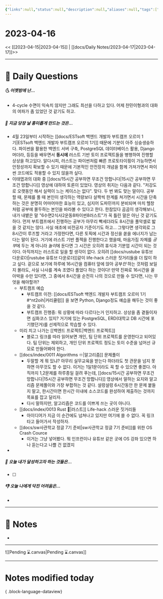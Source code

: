 ```yaml
---
{"links":null,"status":null,"description":null,"aliases":null,"tags":[" DailyNote "],"created":"2023-04-16T00:16:24","updated":"2025-01-14T18:41:10","title":"2023-04-16","dg-publish":true,"permalink":"/docs/Daily Notes/2023-04-16/","dgPassFrontmatter":true}
---
```



# 2023-04-16

<< [[2023-04-15\|2023-04-15]] | [[docs/Daily Notes/2023-04-17\|2023-04-17]]>>

---

# 📅 Daily Questions

##### 🌜 어젯밤에 난...

- 4-cycle 수면이 익숙치 않지만 그래도 최선을 다하고 있다. 어제 찬민이형과의 대화의 여파가 좀 있었던 것 같기도 하고.

##### 🙌 지금 당장 날 흥미롭게 만드는 것은...

- 4월 23일부터 시작하는 [[docs/ESTsoft 백엔드 개발자 부트캠프 오르미 1기\|ESTsoft 백엔드 개발자 부트캠프 오르미 1기]] 때문에 기분이 아주 싱숭생숭하다. 파이썬을 활용한 백엔드 서버 구축, PostgreSQL 데이터베이스 활용, Django 머더라, 등등을 배우면서 **동시에** 러스트 기반 토이 프로젝트들을 병행하여 진행할 상상을 하고있다. 알다시피, 러스트는 파이썬처럼 빠른 프로토타이핑이 가능하면서 안정성까지 확보할 수 있기 때문에 기본적인 안전장치 개념을 함께 가져가면서 파이썬 코드에도 적용할 수 있지 않을까 싶다. 
- 이태엽과의 대화 중 [[docs/15시간 공부하면 무조건 망합니다\|15시간 공부하면 무조건 망합니다]] 영상에 대하여 토론이 있었다. 영상의 취지는 다음과 같다. "저강도로 오랫동안 해서 실력이 느는 케이스는 없다". 맞다. 두 번 봐도 맞는 말이다. 공부할 때, 문제를 풀 때 본인이 생각하는 역량보다 살짝씩 한계를 쳐가면서 시간을 단축하는 것은 분명히 어마어마한 효능이 있고, 심지어 도파민까지 분비되며 마치 헬창처럼 공부에 몰두하는 본인을 바라볼 수 있다고 한다. 한참있다 곰곰이 생각해보니, 내가 내뱉은 말 "6수면2식사2운동8파이썬8러스트"가 꼭 틀린 말은 아닌 것 같기도 하다. 먼저 부트캠프에서 진행하는 공부가 아무리 빡세더라도 8시간을 풀악셀로 밟을 것 같지는 않다. 사실 애초에 비전공자 기준이기도 하고... 그렇다면 생각외로 그 8시간이 루즈할 거라고 가정한다면, 다른 토픽에 시간과 정신을 쏟을 에너지가 남는다는 말이 된다. 거기에 러스트 기반 플젝을 진행한다고 했을때, 마음가짐 자체를 *공부*에 두는 게 아니라 *놀이*에 둔다면 그 시간은 오히려 휴식과 기분업 시간이 되는 것이다. 아직까지는 러스트로 일을 할 생각이 없다. 오히려 [[docs/rustube 유튜브 다운로더\|rustube 유튜브 다운로더]]같이 life-hack 스러운 짓거리들을 더 많이 하고 싶다. 겉으로 보기에 하루에 16시간을 컴퓨터 앞에 앉아 공부*만* 하는 것처럼 보일지 몰라도, 사실 나사를 계속 조였다 풀었다 하는 것이다! 만약 진짜로 16시간을 꼴아박을 수만 있다면, 그 중에서 8시간을 순전히 나의 것으로 만들 수 있다면, 나는 무엇을 해야할까?
	- 부트캠프 예습 
		- 부트캠프 이전: [[docs/ESTsoft 백엔드 개발자 부트캠프 오르미 1기#^nt2oih\|커리큘럼]] 을 보면 Python, Django정도 예습을 해두는 것이 좋을 것 같다.
		- 부트캠프 진행중: 뭐 상황에 따라 다르다는거 인지하고. 상상을 좀 곁들이자면 심화코스 있지? 거기에 있는 PostgreSQL, ERD(대학교 DB 시간에 포기했던거)를 선제적으로 학습할 수 있다.
	- 미리 치고 나가는 [[백엔드 프로젝트\|백엔드 프로젝트]]
		- 블로그 링크를 따라 읽어보면 개인, 팀 단위 프로젝트를 운영한다고 되어있다. 팀 단위는 제외하고, 개인 단위 프로젝트 정도는 토이 수준을 넘어선 규모로 만들어봐야 한다.
	- [[docs/index/0011 Algorithms ♾️\|알고리즘]] 문제풀이
		- 두말할 게 뭐 있냐? 아무리 실무교육을 받는다 하더라도 첫 관문을 넘지 못하면 아무것도 할 수 없다. 이거는 1일1문이라도 꼭 할 수 있으면 좋겠다. 아직까지 1,2문제를 하루종일 걸려 푸는데, [[docs/15시간 공부하면 무조건 망합니다\|15시간 공부하면 무조건 망합니다]] 영상에서 말하는 요지와 알고리즘 문제풀이와 가장 부합하는 것 같다. 설렁설렁 6시간동안 한 문제 붙들지 말고, 한시간이면 한시간 이내에 소스코드를 완성하여 제출하는 것까지 목표를 잡고 달리자. 
		- 다시 말하지만, 알고리즘은 코드를 이쁘게 쓰는 곳이 아니다.
	- [[docs/index/0013 Rust 🦀\|러스트]] Life-hack 스러운 짓거리들
		- 아이디어가 지금 이 순간에도 넘쳐나고 있지만 여기에 쓸 수 없다. 꼭 링크 타고 들어가서 작성하자.
	- [[docs/sw사관학교 정글 7기 준비\|sw사관학교 정글 7기 준비]]를 위한 OS Crash Cource
		- 이거는 그냥 넣어봤다. 뭐 인프런이나 유튜브 같은 곳에 OS 강좌 있으면 하나 듣는다고 나쁠 건 없겠지
- 

##### 🚀 오늘 내가 달성하고자 하는 것들은...

- [ ] 

##### 👎 오늘 나에게 닥친 어려움은...

- 

---

# 📝 Notes

- 

___

![[Pending ⌛.canvas\|Pending ⌛.canvas]]

---

# Notes modified today


{ .block-language-dataview}
